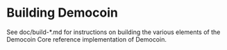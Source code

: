 Building Democoin
================

See doc/build-*.md for instructions on building the various
elements of the Democoin Core reference implementation of Democoin.
